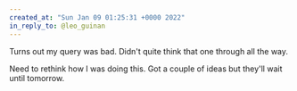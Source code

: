 ```yaml
---
created_at: "Sun Jan 09 01:25:31 +0000 2022"
in_reply_to: @leo_guinan
---
```


Turns out my query was bad. Didn't quite think that one through all the way.

Need to rethink how I was doing this. Got a couple of ideas but they'll wait until tomorrow.